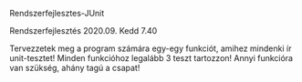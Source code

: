 Rendszerfejlesztes-JUnit

Rendszerfejlesztés 2020.09. Kedd 7.40 
 
Tervezzetek meg a program számára egy-egy funkciót, amihez mindenki ír unit-tesztet! 
Minden funkcióhoz legalább 3 teszt tartozzon! 
Annyi funkcióra van szükség, ahány tagú a csapat!
